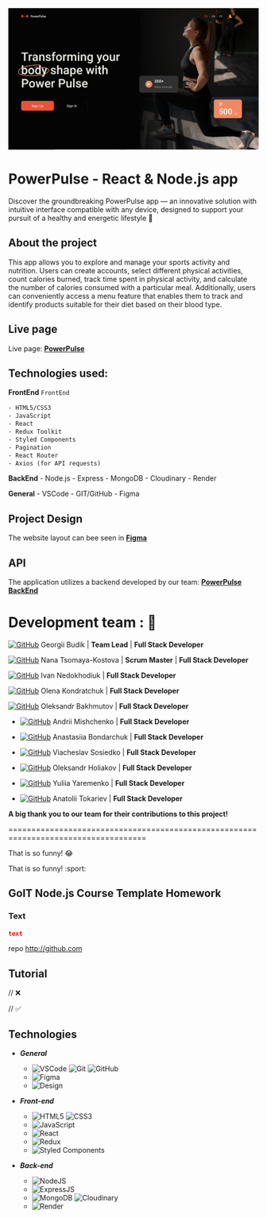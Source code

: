 <img width="980" alt="readme" src="pho/readme-cover.jpg">

# PowerPulse - React & Node.js app

Discover the groundbreaking PowerPulse app — an innovative solution with
intuitive interface compatible with any device, designed to support your pursuit
of a healthy and energetic lifestyle :runner:

## About the project

This app allows you to explore and manage your sports activity and nutrition.
Users can create accounts, select different physical activities, count calories
burned, track time spent in physical activity, and calculate the number of
calories consumed with a particular meal. Additionally, users can conveniently
access a menu feature that enables them to track and identify products suitable
for their diet based on their blood type.

## Live page

Live page: [**PowerPulse**](https://georgijbudik.github.io/project-GOreITshniki)

## Technologies used:

**FrontEnd** `FrontEnd`

    - HTML5/CSS3
    - JavaScript
    - React
    - Redux Toolkit
    - Styled Components
    - Pagination
    - React Router
    - Axios (for API requests)

**BackEnd** - Node.js - Express - MongoDB - Cloudinary - Render

**General** - VSCode - GIT/GitHub - Figma

## Project Design

The website layout can bee seen in
[**Figma**](https://www.figma.com/file/FHAaMcWwZCDbzWPlowFhEf/Power-Pulse?type=design&mode=design&t=pEbMMrU24sjh3Lm3-0)

## API

The application utilizes a backend developed by our team:
[**PowerPulse BackEnd**](https://github.com/georgijbudik/backend-GOreITshniki)

# Development team : :eyes:

[![GitHub](https://img.shields.io/badge/GitHub-100000?style=for-the-badge&logo=github&logoColor=white)](https://github.com/georgijbudik)
Georgii Budik | **Team Lead** | **Full Stack Developer**

[![GitHub](https://img.shields.io/badge/GitHub-100000?style=for-the-badge&logo=github&logoColor=white)](https://github.com/NanaTsK)
Nana Tsomaya-Kostova | **Scrum Master** | **Full Stack Developer**

[![GitHub](https://img.shields.io/badge/GitHub-100000?style=for-the-badge&logo=github&logoColor=white)](https://github.com/Ivan011001)
Ivan Nedokhodiuk | **Full Stack Developer**

[![GitHub](https://img.shields.io/badge/GitHub-100000?style=for-the-badge&logo=github&logoColor=white)](https://github.com/olenakond)
Olena Kondratchuk | **Full Stack Developer**

[![GitHub](https://img.shields.io/badge/GitHub-100000?style=for-the-badge&logo=github&logoColor=white)](https://github.com/bajmutov)
Oleksandr Bakhmutov | **Full Stack Developer**

- [![GitHub](https://img.shields.io/badge/GitHub-100000?style=for-the-badge&logo=github&logoColor=white)](https://github.com/AndriiMishch)
  Andrii Mishchenko | **Full Stack Developer**

- [![GitHub](https://img.shields.io/badge/GitHub-100000?style=for-the-badge&logo=github&logoColor=white)](https://github.com/AnastasiaBndr)
  Anastasiia Bondarchuk | **Full Stack Developer**

- [![GitHub](https://img.shields.io/badge/GitHub-100000?style=for-the-badge&logo=github&logoColor=white)](https://github.com/Slav-0N)
  Viacheslav Sosiedko | **Full Stack Developer**

- [![GitHub](https://img.shields.io/badge/GitHub-100000?style=for-the-badge&logo=github&logoColor=white)](https://github.com/Golik07)
  Oleksandr Holiakov | **Full Stack Developer**

- [![GitHub](https://img.shields.io/badge/GitHub-100000?style=for-the-badge&logo=github&logoColor=white)](https://github.com/yuliatos12)
  Yuliia Yaremenko | **Full Stack Developer**

- [![GitHub](https://img.shields.io/badge/GitHub-100000?style=for-the-badge&logo=github&logoColor=white)](https://github.com/Anatolii2709)
  Anatolii Tokariev | **Full Stack Developer**

**A big thank you to our team for their contributions to this project!**

====================================================================================

That is so funny! :joy:

That is so funny! :sport:

## GoIT Node.js Course Template Homework

### Text

```json
text
```

repo http://github.com

## Tutorial

// ❌

// ✅

## Technologies

- **_General_**

  - ![VSCode](https://img.shields.io/badge/vscode-007ACC?style=for-the-badge&logo=visualstudiocode&logoColor=white)
    ![Git](https://img.shields.io/badge/Git-F05032?style=for-the-badge&logo=git&logoColor=white)
    ![GitHub](https://img.shields.io/badge/GitHub-181717?style=for-the-badge&logo=github&logoColor=white)
  - ![Figma](https://img.shields.io/badge/Figma-F24E1E?style=for-the-badge&logo=figma&logoColor=white)
  - ![Design](https://img.shields.io/badge/Adaptive_and_responsive_design-white?style=for-the-badge&logoColor=white)

- **_Front-end_**

  - ![HTML5](https://img.shields.io/badge/html5-E34F26?style=for-the-badge&logo=html5&logoColor=white)
    ![CSS3](https://img.shields.io/badge/css3-1572B6?style=for-the-badge&logo=css3&logoColor=white)
  - ![JavaScript](https://img.shields.io/badge/javascript-F7DF1E?style=for-the-badge&logo=javascript&logoColor=white)
  - ![React](https://img.shields.io/badge/react-61DAFB?style=for-the-badge&logo=react&logoColor=white)
  - ![Redux](https://img.shields.io/badge/redux-764ABC?style=for-the-badge&logo=redux&logoColor=white)
  - ![Styled Components](https://img.shields.io/badge/styled_components-DB7093?style=for-the-badge&logo=styledcomponents&logoColor=white)

- **_Back-end_**
  - ![NodeJS](https://img.shields.io/badge/node.js-339933?style=for-the-badge&logo=nodedotjs&logoColor=white)
  - ![ExpressJS](https://img.shields.io/badge/express-000000?style=for-the-badge&logo=express&logoColor=white)
  - ![MongoDB](https://img.shields.io/badge/mongodb-47A248?style=for-the-badge&logo=mongodb&logoColor=white)
    ![Cloudinary](https://img.shields.io/badge/Cloudinary-3448C5?style=for-the-badge&logo=Cloudinary&logoColor=white)
  - ![Render](https://img.shields.io/badge/Render-AA3DCE?style=for-the-badge&logoColor=white)
